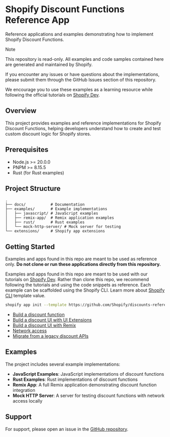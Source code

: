 # Shopify Discount Functions Reference App

Reference applications and examples demonstrating how to implement Shopify Discount Functions.

> [!NOTE]
>
> This repository is read-only. All examples and code samples contained here are generated and maintained by Shopify.
>
> If you encounter any issues or have questions about the implementations, please submit them through the GitHub Issues section of this repository.
>
> We encourage you to use these examples as a learning resource while following the official tutorials on [Shopify Dev](https://shopify.dev/docs/apps/build/discounts).

## Overview

This project provides examples and reference implementations for Shopify Discount Functions, helping developers understand how to create and test custom discount logic for Shopify stores.

## Prerequisites

- Node.js >= 20.0.0
- PNPM >= 8.15.5
- Rust (for Rust examples)

## Project Structure

```
.
├── docs/           # Documentation
├── examples/       # Example implementations
│   ├── javascript/ # JavaScript examples
│   ├── remix-app/  # Remix application examples
│   ├── rust/       # Rust examples
│   └── mock-http-server/ # Mock server for testing
└── extensions/     # Shopify app extensions
```

## Getting Started

Examples and apps found in this repo are meant to be used as reference only. **Do not clone or run these applications directly from this repository.**

Examples and apps found in this repo are meant to be used with our tutorials on [Shopify Dev](https://shopify.dev/docs/apps/build/discounts). Rather than clone this repo, we recommend following the tutorials and using the code snippets as reference. Each example can be scaffolded using the Shopify CLI. Learn more about [Shopify CLI](https://shopify.dev/docs/api/shopify-cli/app/app-init#flags-propertydetail-templatevalue) template value.


```bash
shopify app init --template https://github.com/Shopify/discounts-reference-app/remix-app#[main]
```

- [Build a discount function](https://shopify.dev/docs/apps/build/discounts/build-discount-function)
- [Build a discount UI with UI Extensions](https://shopify.dev/docs/apps/build/discounts/build-ui-extension)
- [Build a discount UI with Remix](https://shopify.dev/docs/apps/build/discounts/build-ui-with-remix)
- [Network access](https://shopify.dev/docs/apps/build/discounts/network-access)
- [Migrate from a legacy discount APIs](https://shopify.dev/docs/apps/build/discounts/migrate-discount-api)

## Examples

The project includes several example implementations:

- **JavaScript Examples**: JavaScript implementations of discount functions
- **Rust Examples**: Rust implementations of discount functions
- **Remix App**: A full Remix application demonstrating discount function integration
- **Mock HTTP Server**: A server for testing discount functions with network access locally

## Support

For support, please open an issue in the [GitHub repository](https://github.com/Shopify/discounts-reference-app/issues).

